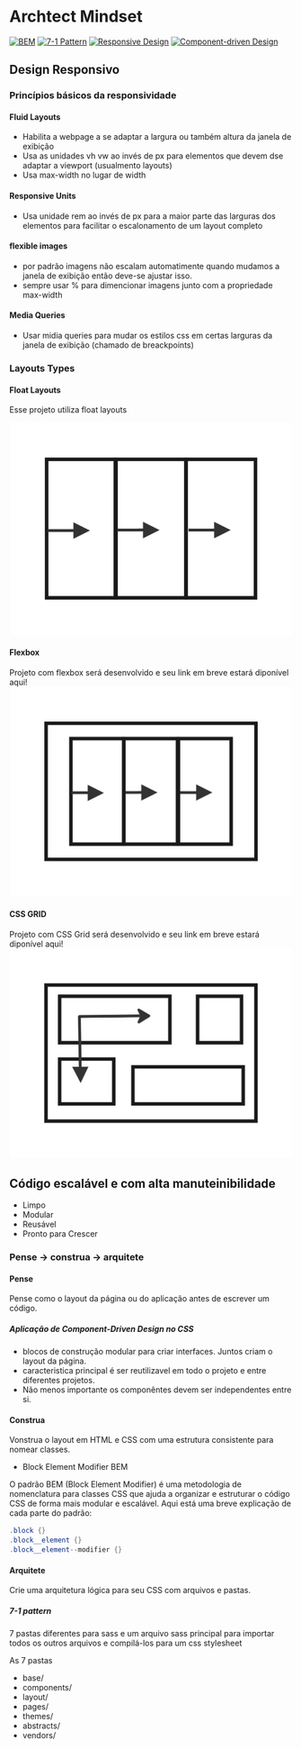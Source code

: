 
# Archtect Mindset

[![BEM](https://img.shields.io/badge/-BEM-9575CD?style=flat-square)](http://getbem.com/)
[![7-1 Pattern](https://img.shields.io/badge/-7--1%20Pattern-008080?style=flat-square)](https://sass-guidelin.es/#the-7-1-pattern) [![Responsive Design](https://img.shields.io/badge/-Responsive%20Design-4DB6AC?style=flat-square)](https://www.w3schools.com/html/html_responsive.asp) [![Component-driven Design](https://img.shields.io/badge/-Component--driven%20Design-FFB74D?style=flat-square)](https://www.invisionapp.com/inside-design/what-is-component-driven-design/)

## Design Responsivo

### Princípios básicos da responsividade
#### Fluid Layouts
- Habilita a webpage a se adaptar a largura ou também altura da janela de exibição
- Usa as unidades vh vw ao invés de px para elementos que devem dse adaptar a viewport (usualmento layouts)
- Usa max-width no lugar de width

#### Responsive Units
- Usa unidade rem ao invés de px para a maior parte das larguras dos elementos para facilitar o escalonamento de um layout completo

#### flexible images
- por padrão imagens não escalam automatimente quando mudamos a janela de exibição então deve-se ajustar isso.
- sempre usar % para dimencionar imagens junto com a propriedade max-width

#### Media Queries
- Usar midia queries para mudar os estilos css em certas larguras da janela de exibição (chamado de breackpoints)

### Layouts Types

#### Float Layouts
Esse projeto utiliza float layouts

![Tipos de Layout](img/float_layouts.jpg)

#### Flexbox
Projeto com flexbox será desenvolvido e seu link em breve estará diponível aqui! 
![Tipos de Layout](img/flexbox.jpg)

#### CSS GRID
Projeto com CSS Grid será desenvolvido e seu link em breve estará diponível aqui! 
![Tipos de Layout](img/css_grid.jpg)

## Código escalável e com alta manuteinibilidade

- Limpo
- Modular
- Reusável
- Pronto para Crescer

### Pense -> construa -> arquitete 

#### Pense

Pense como o layout da página ou do aplicação antes de escrever um código.

##### Aplicação de Component-Driven Design no CSS

- blocos de construção modular para criar interfaces. Juntos criam o layout da página.
- caracteristica principal é ser reutilizavel em todo o projeto e entre diferentes projetos.
- Não menos importante os componêntes devem ser independentes entre si.

#### Construa

Vonstrua o layout em HTML e CSS com uma estrutura consistente para nomear classes.

- Block Element Modifier BEM

O padrão BEM (Block Element Modifier) é uma metodologia de nomenclatura para classes CSS que ajuda a organizar e estruturar o código CSS de forma mais modular e escalável. Aqui está uma breve explicação de cada parte do padrão:

```cs
.block {}
.block__element {}
.block__element--modifier {}
```

#### Arquitete

Crie uma arquitetura lógica para seu CSS com arquivos e pastas.

##### 7-1 pattern

7 pastas diferentes para  sass e um arquivo sass principal para importar todos os outros arquivos e compilá-los para um css stylesheet

As 7 pastas

- base/
- components/
- layout/
- pages/
- themes/
- abstracts/
- vendors/
